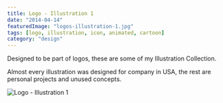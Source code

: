 ```yaml
---
title: Logo - Illustration 1
date: "2014-04-14"
featuredImage: "logos-illustration-1.jpg"
tags: [logo, illustration, icon, animated, cartoon]
category: "design"
---
```


Designed to be part of logos, these are some of my Illustration Collection.

Almost every illustration was designed for company in USA, the rest are personal projects and unused concepts.

![Logo - Illustration 1](https://mir-s3-cdn-cf.behance.net/project_modules/disp/3466af14467573.5628498780e7d.jpg)
